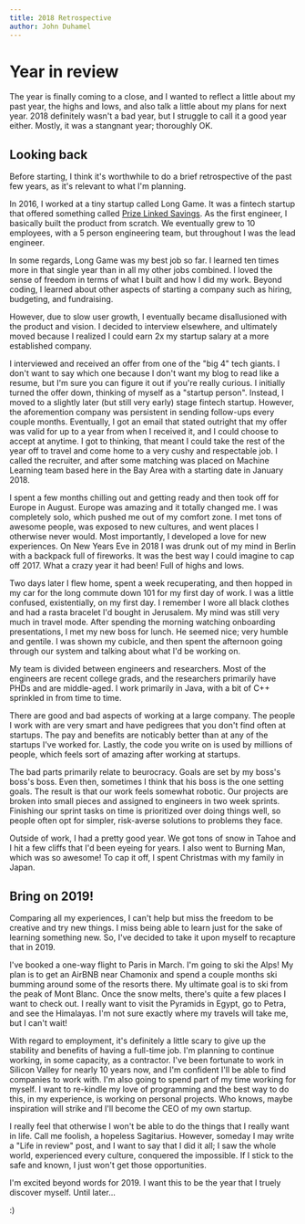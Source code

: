 ```yaml
---
title: 2018 Retrospective
author: John Duhamel
---
```


# Year in review

The year is finally coming to a close, and I wanted to reflect a little about my past year, the highs and lows, and also talk a little about my plans for next year.  2018 definitely wasn't a bad year, but I struggle to call it a good year either.  Mostly, it was a stangnant year; thoroughly OK.

## Looking back

Before starting, I think it's worthwhile to do a brief retrospective of the past few years, as it's relevant to what I'm planning.  

In 2016, I worked at a tiny startup called Long Game.  It was a fintech startup that offered something called [Prize Linked Savings](https://en.wikipedia.org/wiki/Prize-linked_savings_account).  As the first engineer, I basically built the product from scratch.  We eventually grew to 10 employees, with a 5 person engineering team, but throughout I was the lead engineer.

In some regards, Long Game was my best job so far.  I learned ten times more in that single year than in all my other jobs combined.  I loved the sense of freedom in terms of what I built and how I did my work.  Beyond coding, I learned about other aspects of starting a company such as hiring, budgeting, and fundraising.

However, due to slow user growth, I eventually became disallusioned with the product and vision.  I decided to interview elsewhere, and ultimately moved because I realized I could earn 2x my startup salary at a more established company.

I interviewed and received an offer from one of the "big 4" tech giants.  I don't want to say which one because I don't want my blog to read like a resume, but I'm sure you can figure it out if you're really curious.  I initially turned the offer down, thinking of myself as a "startup person".  Instead, I moved to a slightly later (but still very early) stage fintech startup.  However, the aforemention company was persistent in sending follow-ups every couple months.  Eventually, I got an email that stated outright that my offer was valid for up to a year from when I received it, and I could choose to accept at anytime.  I got to thinking, that meant I could take the rest of the year off to travel and come home to a very cushy and respectable job.  I called the recruiter, and after some matching was placed on Machine Learning team based here in the Bay Area with a starting date in January 2018.

I spent a few months chilling out and getting ready and then took off for Europe in August.  Europe was amazing and it totally changed me.  I was completely solo, which pushed me out of my comfort zone.  I met tons of awesome people, was exposed to new cultures, and went places I otherwise never would.  Most importantly, I developed a love for new experiences.  On New Years Eve in 2018 I was drunk out of my mind in Berlin with a backpack full of fireworks.  It was the best way I could imagine to cap off 2017.  What a crazy year it had been!  Full of highs and lows.

Two days later I flew home, spent a week recuperating, and then hopped in my car for the long commute down 101 for my first day of work.  I was a little confused, existentially, on my first day.  I remember I wore all black clothes and had a rasta bracelet I'd bought in Jerusalem.  My mind was still very much in travel mode.  After spending the morning watching onboarding presentations, I met my new boss for lunch.  He seemed nice; very humble and gentile.  I was shown my cubicle, and then spent the afternoon going through our system and talking about what I'd be working on.

My team is divided between engineers and researchers.  Most of the engineers are recent college grads, and the researchers primarily have PHDs and are middle-aged.  I work primarily in Java, with a bit of C++ sprinkled in from time to time.

There are good and bad aspects of working at a large company.  The people I work with are very smart and have pedigrees that you don't find often at startups.  The pay and benefits are noticably better than at any of the startups I've worked for.  Lastly, the code you write on is used by millions of people, which feels sort of amazing after working at startups.

The bad parts primarily relate to beurocracy.  Goals are set by my boss's boss's boss.  Even then, sometimes I think that his boss is the one setting goals.  The result is that our work feels somewhat robotic.  Our projects are broken into small pieces and assigned to engineers in two week sprints.  Finishing our sprint tasks on time is prioritized over doing things well, so people often opt for simpler, risk-averse solutions to problems they face.

Outside of work, I had a pretty good year.  We got tons of snow in Tahoe and I hit a few cliffs that I'd been eyeing for years.  I also went to Burning Man, which was so awesome!  To cap it off, I spent Christmas with my family in Japan.

## Bring on 2019!

Comparing all my experiences, I can't help but miss the freedom to be creative and try new things.  I miss being able to learn just for the sake of learning something new.  So, I've decided to take it upon myself to recapture that in 2019.

I've booked a one-way flight to Paris in March.  I'm going to ski the Alps!  My plan is to get an AirBNB near Chamonix and spend a couple months ski bumming around some of the resorts there.  My ultimate goal is to ski from the peak of Mont Blanc.  Once the snow melts, there's quite a few places I want to check out.  I really want to visit the Pyramids in Egypt, go to Petra, and see the Himalayas.  I'm not sure exactly where my travels will take me, but I can't wait!

With regard to employment, it's definitely a little scary to give up the stability and benefits of having a full-time job.  I'm planning to continue working, in some capacity, as a contractor.  I've been fortunate to work in Silicon Valley for nearly 10 years now, and I'm confident I'll be able to find companies to work with.  I'm also going to spend part of my time working for myself.  I want to re-kindle my love of programming and the best way to do this, in my experience, is working on personal projects.  Who knows, maybe inspiration will strike and I'll become the CEO of my own startup.

I really feel that otherwise I won't be able to do the things that I really want in life.  Call me foolish, a hopeless Sagitarius.  However, someday I may write a "Life in review" post, and I want to say that I did it all; I saw the whole world, experienced every culture, conquered the impossible.  If I stick to the safe and known, I just won't get those opportunities.

I'm excited beyond words for 2019.  I want this to be the year that I truely discover myself.  Until later...

:)
